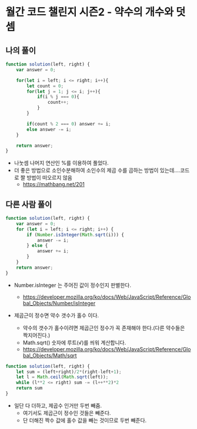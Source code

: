 # 월간 코드 챌린지 시즌2 - 약수의 개수와 덧셈

## 나의 풀이

```js
function solution(left, right) {
    var answer = 0;

    for(let i = left; i <= right; i++){
        let count = 0;
        for(let j = 1; j <= i; j++){
            if(i % j === 0){
                count++;
            }
        }

        if(count % 2 === 0) answer += i;
        else answer -= i;
    }

    return answer;
}
```

- 나눗셈 나머지 연산인 %를 이용하여 풀었다.
- 더 좋은 방법으로 소인수분해하여 소인수의 제곱 수를 곱하는 방법이 있는데....코드로 짤 방법이 떠오르지 않음
  - https://mathbang.net/201

## 다른 사람 풀이

```js
function solution(left, right) {
    var answer = 0;
    for (let i = left; i <= right; i++) {
        if (Number.isInteger(Math.sqrt(i))) {
            answer -= i;
        } else {
            answer += i;
        }
    }
    return answer;
}
```

- Number.isInteger 는 주어진 값이 정수인지 판별한다.
  - https://developer.mozilla.org/ko/docs/Web/JavaScript/Reference/Global_Objects/Number/isInteger

- 제곱근이 정수면 약수 갯수가 홀수 이다.
  - 약수의 갯수가 홀수이려면 제곱근인 정수가 꼭 존재해야 한다.(다른 약수들은 짝지어진다.)
  - Math.sqrt() 숫자에 루트(√)를 씌워 계산합니다.
  - https://developer.mozilla.org/ko/docs/Web/JavaScript/Reference/Global_Objects/Math/sqrt


```js
function solution(left, right) {
    let sum = (left+right)/2*(right-left+1);
    let l = Math.ceil(Math.sqrt(left));
    while (l**2 <= right) sum -= (l++**2)*2
    return sum
}
```

- 일단 다 더하고, 제곱수 인거만 두번 빼줌.
  - 여기서도 제곱근이 정수인 것들은 빼준다.
  - 단 더해진 짝수 값에 홀수 값을 빼는 것이므로 두번 빼준다.